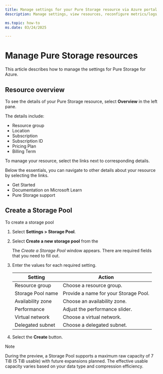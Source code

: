 ```yaml
---
title: Manage settings for your Pure Storage resource via Azure portal
description: Manage settings, view resources, reconfigure metrics/logs, and more for your Pure Storage resource via Azure portal.

ms.topic: how-to
ms.date: 03/24/2025

---
```


# Manage Pure Storage resources

This article describes how to manage the settings for Pure Storage for Azure.

## Resource overview

To see the details of your Pure Storage resource, select **Overview** in the left pane.

The details include:

- Resource group
- Location
- Subscription
- Subscription ID
- Pricing Plan
- Billing Term

To manage your resource, select the links next to corresponding details.

Below the essentials, you can navigate to other details about your resource by selecting the links.

- Get Started
- Documentation on Microsoft Learn
- Pure Storage support

## Create a Storage Pool

To create a storage pool

1. Select **Settings > Storage Pool**.
1. Select **Create a new storage pool** from the 

    The *Create a Storage Pool* window appears.
    There are required fields that you need to fill out.

1. Enter the values for each required setting.
  
    | Setting                            | Action                                |
    |------------------------------------|---------------------------------------|
    | Resource group                     | Choose a resource group.              |
    | Storage Pool name                  | Provide a name for your Storage Pool. |
    | Availability zone                  | Choose an availability zone.          |
    | Performance                        | Adjust the performance slider.        |
    | Virtual network                    | Choose a virtual network.             |
    | Delegated subnet                   | Choose a delegated subnet.            |

1. Select the **Create** button. 

> [!NOTE]
> During the preview, a Storage Pool supports a maximum raw capacity of 7 TiB (5 TiB usable) with future expansions planned.  The effective usable capacity varies based on your data type and compression efficiency.



